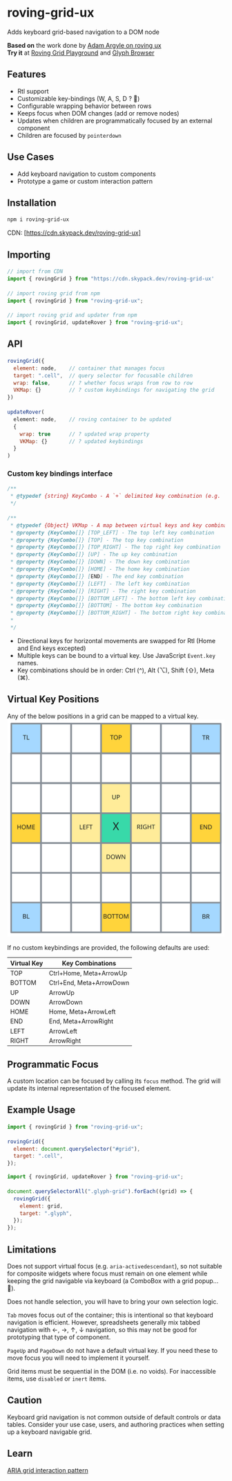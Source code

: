 # roving-grid-ux

Adds keyboard grid-based navigation to a DOM node

**Based on** the work done by [Adam Argyle on roving ux](https://github.com/argyleink/roving-ux)  
**Try it** at [Roving Grid Playground](https://roving-grid.netlify.app/grid-playground) and [Glyph Browser](https://roving-grid.netlify.app/glyph-browser)

## Features

- Rtl support
- Customizable key-bindings (W, A, S, D ? 👀)
- Configurable wrapping behavior between rows
- Keeps focus when DOM changes (add or remove nodes)
- Updates when children are programmatically focused by an external component
- Children are focused by `pointerdown`

## Use Cases

- Add keyboard navigation to custom components
- Prototype a game or custom interaction pattern

## Installation

```bash
npm i roving-grid-ux
```

CDN: [https://cdn.skypack.dev/roving-grid-ux]

## Importing

```javascript
// import from CDN
import { rovingGrid } from "https://cdn.skypack.dev/roving-grid-ux'

// import roving grid from npm
import { rovingGrid } from "roving-grid-ux";

// import roving grid and updater from npm
import { rovingGrid, updateRover } from "roving-grid-ux";
```

## API

```javascript
rovingGrid({
  element: node,    // container that manages focus
  target: ".cell",  // query selector for focusable children
  wrap: false,      // ? whether focus wraps from row to row
  VKMap: {}         // ? custom keybindings for navigating the grid
})

updateRover(
  element: node,    // roving container to be updated
  {
    wrap: true      // ? updated wrap property
    VKMap: {}       // ? updated keybindings
  }
)
```

### Custom key bindings interface

```javascript
/**
 * @typedef {string} KeyCombo - A `+` delimited key combination (e.g. `Ctrl+Home`)
 */

/**
 * @typedef {Object} VKMap - A map between virtual keys and key combinations
 * @property {KeyCombo[]} [TOP_LEFT] - The top left key combination
 * @property {KeyCombo[]} [TOP] - The top key combination
 * @property {KeyCombo[]} [TOP_RIGHT] - The top right key combination
 * @property {KeyCombo[]} [UP] - The up key combination
 * @property {KeyCombo[]} [DOWN] - The down key combination
 * @property {KeyCombo[]} [HOME] - The home key combination
 * @property {KeyCombo[]} [END] - The end key combination
 * @property {KeyCombo[]} [LEFT] - The left key combination
 * @property {KeyCombo[]} [RIGHT] - The right key combination
 * @property {KeyCombo[]} [BOTTOM_LEFT] - The bottom left key combination
 * @property {KeyCombo[]} [BOTTOM] - The bottom key combination
 * @property {KeyCombo[]} [BOTTOM_RIGHT] - The bottom right key combination
 *
 */
```

- Directional keys for horizontal movements are swapped for Rtl (Home and End keys excepted)
- Multiple keys can be bound to a virtual key. Use JavaScript `Event.key` names.
- Key combinations should be in order: Ctrl (^), Alt (⌥), Shift (⇧), Meta (⌘).

## Virtual Key Positions

Any of the below positions in a grid can be mapped to a virtual key.  
![7x7 grid denoting virtual key positions Top Left, Top, Top Right, Up, Home, Left, Right, End, Down, Bottom Left, Bottom, Bottom Right, relative to the current position](/assets/grid-positions.svg)

If no custom keybindings are provided, the following defaults are used:

| Virtual Key | Key Combinations         |
| ----------- | ------------------------ |
| TOP         | Ctrl+Home, Meta+ArrowUp  |
| BOTTOM      | Ctrl+End, Meta+ArrowDown |
| UP          | ArrowUp                  |
| DOWN        | ArrowDown                |
| HOME        | Home, Meta+ArrowLeft     |
| END         | End, Meta+ArrowRight     |
| LEFT        | ArrowLeft                |
| RIGHT       | ArrowRight               |

## Programmatic Focus

A custom location can be focused by calling its `focus` method. The grid will update its internal representation of the focused element.

## Example Usage

```javascript
import { rovingGrid } from "roving-grid-ux";

rovingGrid({
  element: document.querySelector("#grid"),
  target: ".cell",
});
```

```javascript
import { rovingGrid, updateRover } from "roving-grid-ux";

document.querySelectorAll(".glyph-grid").forEach((grid) => {
  rovingGrid({
    element: grid,
    target: ".glyph",
  });
});
```

## Limitations

Does not support virtual focus (e.g. `aria-activedescendant`), so not suitable
for composite widgets where focus must remain on one element while keeping the
grid navigable via keyboard (a ComboBox with a grid popup... 🤔).

Does not handle selection, you will have to bring your own selection logic.

`Tab` moves focus out of the container; this is intentional so that keyboard
navigation is efficient. However, spreadsheets generally mix tabbed navigation
with ←, →, ↑, ↓ navigation, so this may not be good for prototyping that type
of component.

`PageUp` and `PageDown` do not have a default virtual key. If you need these to move focus you will need to implement it yourself.

Grid items must be sequential in the DOM (i.e. no voids). For inaccessible items, use `disabled` or `inert` items.

## Caution

Keyboard grid navigation is not common outside of default controls or data
tables. Consider your use case, users, and authoring practices when setting up
a keyboard navigable grid.

## Learn

[ARIA grid interaction pattern](https://www.w3.org/WAI/ARIA/apg/patterns/grid/)

